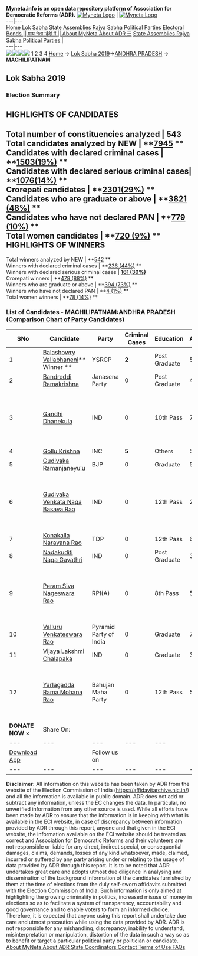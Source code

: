 **Myneta.info is an open data repository platform of Association for Democratic Reforms (ADR).**
[![Myneta Logo](https://www.myneta.info/lib/img/myneta-logo.png)](https://www.myneta.info/) | [![Myneta Logo](https://www.myneta.info/lib/img/adr-logo.png)](https://adrindia.org)  
---|---  
[Home](https://www.myneta.info/) [Lok Sabha](https://www.myneta.info/#ls "Lok Sabha") [ State Assemblies ](https://www.myneta.info/#sa "State Assemblies") [Rajya Sabha](https://www.myneta.info/#rs "Rajya Sabha") [Political Parties ](https://www.myneta.info/party "Political Parties") [ Electoral Bonds ](https://www.myneta.info/electoral_bonds "Electoral Bonds") [ || माय नेता हिंदी में || ](https://translate.google.co.in/translate?prev=hp&hl=en&js=y&u=www.myneta.info&sl=en&tl=hi&history_state0=) [ About MyNeta ](https://adrindia.org/content/about-myneta) [ About ADR ](https://adrindia.org/about-adr/who-we-are) [☰](javascript:void\(0\))
[ State Assemblies ](https://www.myneta.info/#sa "State Assemblies") [ Rajya Sabha ](https://www.myneta.info/#rs "Rajya Sabha") [ Political Parties ](https://www.myneta.info/party "Political Parties")
|   
---|---  
![](https://www.myneta.info/lib/img/banner/banner-1.png)![](https://www.myneta.info/lib/img/banner/banner-2.png)![](https://www.myneta.info/lib/img/banner/banner-3.png)![](https://www.myneta.info/lib/img/banner/banner-4.png)
1  2  3  4 
[Home](https://www.myneta.info/) → [Lok Sabha 2019](https://www.myneta.info/LokSabha2019/)→[ANDHRA PRADESH](https://www.myneta.info/LokSabha2019/index.php?action=show_constituencies&state_id=34) → **MACHILIPATNAM**
### 
## Lok Sabha 2019
###  Election Summary 
HIGHLIGHTS OF CANDIDATES  
---  
Total number of constituencies analyzed |  543   
Total candidates analyzed by NEW | **[7945](https://www.myneta.info/LokSabha2019/index.php?action=summary&subAction=candidates_analyzed&sort=candidate#summary) **  
Candidates with declared criminal cases | **[1503(19%)](https://www.myneta.info/LokSabha2019/index.php?action=summary&subAction=crime&sort=candidate#summary) **  
Candidates with declared serious criminal cases| **[1076(14%)](https://www.myneta.info/LokSabha2019/index.php?action=summary&subAction=serious_crime&sort=candidate#summary) **  
Crorepati candidates | **[2301(29%)](https://www.myneta.info/LokSabha2019/index.php?action=summary&subAction=crorepati&sort=candidate#summary) **  
Candidates who are graduate or above | **[3821 (48%)](https://www.myneta.info/LokSabha2019/index.php?action=summary&subAction=education&sort=candidate#summary) **  
Candidates who have not declared PAN | **[779 (10%)](https://www.myneta.info/LokSabha2019/index.php?action=summary&subAction=without_pan&sort=candidate#summary) **  
Total women candidates | **[720 (9%)](https://www.myneta.info/LokSabha2019/index.php?action=summary&subAction=women_candidate&sort=candidate#summary) **  
HIGHLIGHTS OF WINNERS  
---  
Total winners analyzed by NEW | **[542](https://www.myneta.info/LokSabha2019/index.php?action=summary&subAction=winner_analyzed&sort=candidate#summary) **  
Winners with declared criminal cases | **[236 (44%)](https://www.myneta.info/LokSabha2019/index.php?action=summary&subAction=winner_crime&sort=candidate#summary) **  
Winners with declared serious criminal cases | **[161 (30%)](https://www.myneta.info/LokSabha2019/index.php?action=summary&subAction=winner_serious_crime&sort=candidate#summary)**  
Crorepati winners | **[479 (88%)](https://www.myneta.info/LokSabha2019/index.php?action=summary&subAction=winner_crorepati&sort=candidate#summary) **  
Winners who are graduate or above | **[394 (73%)](https://www.myneta.info/LokSabha2019/index.php?action=summary&subAction=winner_education&sort=candidate#summary) **  
Winners who have not declared PAN | **[4 (1%)](https://www.myneta.info/LokSabha2019/index.php?action=summary&subAction=winner_without_pan&sort=candidate#summary) **  
Total women winners | **[78 (14%)](https://www.myneta.info/LokSabha2019/index.php?action=summary&subAction=winner_women&sort=candidate#summary) **  
### List of Candidates - MACHILIPATNAM:ANDHRA PRADESH ([Comparison Chart of Party Candidates](https://www.myneta.info/LokSabha2019/comparisonchart.php?constituency_id=442))
SNo | Candidate| Party| Criminal Cases| Education| Age| Total Assets| Liabilities  
---|---|---|---|---|---|---|---  
1  | [Balashowry Vallabhaneni](https://www.myneta.info/LokSabha2019/candidate.php?candidate_id=4794)** Winner ** | YSRCP | **2** | Post Graduate| 50 | Rs 99,05,75,840 ~ 99 Crore+ | Rs 74,63,10,844 ~ 74 Crore+  
2  | [Bandreddi Ramakrishna](https://www.myneta.info/LokSabha2019/candidate.php?candidate_id=6248) | Janasena Party | 0 | Post Graduate| 44 | Rs 10,08,00,000 ~ 10 Crore+ | Rs 3,76,00,000 ~ 3 Crore+  
3  | [Gandhi Dhanekula ](https://www.myneta.info/LokSabha2019/candidate.php?candidate_id=4684) | IND | 0 | 10th Pass| 70 | ![](https://myneta.info/image_v2.php?myneta_folder=LokSabha2019&candidate_id=4684&col=ta) | ![](https://myneta.info/image_v2.php?myneta_folder=LokSabha2019&candidate_id=4684&col=lia)  
4  | [Gollu Krishna](https://www.myneta.info/LokSabha2019/candidate.php?candidate_id=6249) | INC | **5** | Others| 55 | Rs 87,95,000 ~ 87 Lacs+ | Rs 1,14,00,000 ~ 1 Crore+  
5  | [Gudivaka Ramanjaneyulu ](https://www.myneta.info/LokSabha2019/candidate.php?candidate_id=4683) | BJP | 0 | Graduate| 57 | Rs 3,26,95,161 ~ 3 Crore+ | Rs 1,05,00,000 ~ 1 Crore+  
6  | [Gudivaka Venkata Naga Basava Rao](https://www.myneta.info/LokSabha2019/candidate.php?candidate_id=6251) | IND | 0 | 12th Pass| 26 | ![](https://myneta.info/image_v2.php?myneta_folder=LokSabha2019&candidate_id=6251&col=ta) | ![](https://myneta.info/image_v2.php?myneta_folder=LokSabha2019&candidate_id=6251&col=lia)  
7  | [Konakalla Narayana Rao](https://www.myneta.info/LokSabha2019/candidate.php?candidate_id=4795) | TDP | 0 | 12th Pass| 68 | Rs 5,86,49,214 ~ 5 Crore+ | Rs 1,68,09,408 ~ 1 Crore+  
8  | [Nadakuditi Naga Gayathri](https://www.myneta.info/LokSabha2019/candidate.php?candidate_id=6250) | IND | 0 | Post Graduate| 38 | Rs 89,21,500 ~ 89 Lacs+ | Rs 43,90,000 ~ 43 Lacs+  
9  | [Peram Siva Nageswara Rao](https://www.myneta.info/LokSabha2019/candidate.php?candidate_id=4621) | RPI(A) | 0 | 8th Pass| 51 | ![](https://myneta.info/image_v2.php?myneta_folder=LokSabha2019&candidate_id=4621&col=ta) | ![](https://myneta.info/image_v2.php?myneta_folder=LokSabha2019&candidate_id=4621&col=lia)  
10  | [Valluru Venkateswara Rao](https://www.myneta.info/LokSabha2019/candidate.php?candidate_id=4793) | Pyramid Party of India | 0 | Graduate| 78 | Rs 2,18,25,290 ~ 2 Crore+ | Rs 12,00,000 ~ 12 Lacs+  
11  | [Vijaya Lakshmi Chalapaka](https://www.myneta.info/LokSabha2019/candidate.php?candidate_id=6247) | IND | 0 | Graduate| 39 | Rs 12,08,274 ~ 12 Lacs+ | Rs 0 ~   
12  | [Yarlagadda Rama Mohana Rao](https://www.myneta.info/LokSabha2019/candidate.php?candidate_id=6253) | Bahujan Maha Party | 0 | 12th Pass| 56 | ![](https://myneta.info/image_v2.php?myneta_folder=LokSabha2019&candidate_id=6253&col=ta) | ![](https://myneta.info/image_v2.php?myneta_folder=LokSabha2019&candidate_id=6253&col=lia)  
|  **DONATE NOW** × |  Share On:  | [](https://api.whatsapp.com/send?text=https%3A%2F%2Fmyneta.info%2Fpunjab2022%2Findex.php%3Faction%3Dshow_constituencies%26state_id%3D19) | [](https://www.facebook.com/sharer/sharer.php?u=https%3A%2F%2Fmyneta.info%2Fpunjab2022%2Findex.php%3Faction%3Dshow_constituencies%26state_id%3D19) | [](https://twitter.com/share?url=https%3A%2F%2Fmyneta.info%2Fpunjab2022%2Findex.php%3Faction%3Dshow_constituencies%26state_id%3D19)  
---|---|---|---|---  
| [ Download App ](https://play.google.com/store/apps/details?id=com.webrosoft.myneta1&pcampaignid=pcampaignidMKT-Other-global-all-co-prtnr-py-PartBadge-Mar2515-1) | [](https://play.google.com/store/apps/details?id=com.webrosoft.myneta1&pcampaignid=pcampaignidMKT-Other-global-all-co-prtnr-py-PartBadge-Mar2515-1) |  Follow us on  | [](https://www.facebook.com/adrindia.org/) | [](https://twitter.com/adrspeaks) | [](https://groups.google.com/g/national-election-watch?hl=en&pli=1) | [](https://www.instagram.com/adrspeaks/) | [](https://www.youtube.com/user/adrspeaks) | [](https://sharechat.com/profile/adrspeaks)  
---|---|---|---|---|---|---|---|---  
**Disclaimer:** All information on this website has been taken by ADR from the website of the Election Commission of India (https://affidavitarchive.nic.in/) and all the information is available in public domain. ADR does not add or subtract any information, unless the EC changes the data. In particular, no unverified information from any other source is used. While all efforts have been made by ADR to ensure that the information is in keeping with what is available in the ECI website, in case of discrepancy between information provided by ADR through this report, anyone and that given in the ECI website, the information available on the ECI website should be treated as correct and Association for Democratic Reforms and their volunteers are not responsible or liable for any direct, indirect special, or consequential damages, claims, demands, losses of any kind whatsoever, made, claimed, incurred or suffered by any party arising under or relating to the usage of data provided by ADR through this report. It is to be noted that ADR undertakes great care and adopts utmost due diligence in analysing and dissemination of the background information of the candidates furnished by them at the time of elections from the duly self-sworn affidavits submitted with the Election Commission of India. Such information is only aimed at highlighting the growing criminality in politics, increased misuse of money in elections so as to facilitate a system of transparency, accountability and good governance and to enable voters to form an informed choice. Therefore, it is expected that anyone using this report shall undertake due care and utmost precaution while using the data provided by ADR. ADR is not responsible for any mishandling, discrepancy, inability to understand, misinterpretation or manipulation, distortion of the data in such a way so as to benefit or target a particular political party or politician or candidate. 
[ About MyNeta ](https://adrindia.org/content/about-myneta) [ About ADR ](https://adrindia.org/about-adr/who-we-are) [ State Coordinators ](https://adrindia.org/about-adr/state-coordinators) [ Contact ](https://adrindia.org/contact-us) [ Terms of Use ](https://adrindia.org/content/adr-terms-use) [ FAQs ](https://adrindia.org/content/faqs)
